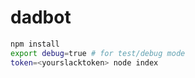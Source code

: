 # dadbot

```bash
npm install
export debug=true # for test/debug mode
token=<yourslacktoken> node index
```
